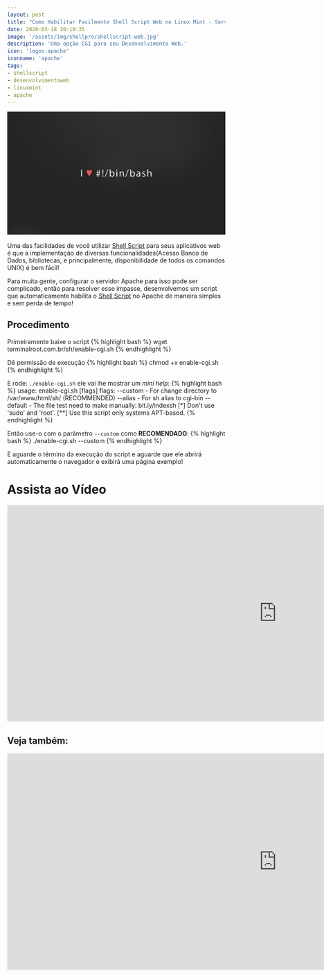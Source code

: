 ```yaml
---
layout: post
title: "Como Habilitar Facilmente Shell Script Web no Linux Mint - Servidor Apache"
date: 2020-03-18 20:19:35
image: '/assets/img/shellpro/shellscript-web.jpg'
description: 'Uma opção CGI para seu Desenvolvimento Web.'
icon: 'logos:apache'
iconname: 'apache'
tags:
- shellscript
- desenvolvimentoweb
- linuxmint
- apache
---
```


![Como Habilitar Facilmente Shell Script Web no Linux Mint - Servidor Apache](/assets/img/shellpro/shellscript-web.jpg)

Uma das facilidades de você utilizar [Shell Script](https://terminalroot.com.br/shell) para seus aplicativos web é que a implementação de diversas funcionalidades(Acesso Banco de Dados, bibliotecas, e principalmente, disponibilidade de todos os comandos UNIX) é bem fácil!

Para muita gente, configurar o servidor Apache para isso pode ser complicado, então para resolver esse impasse, desenvolvemos um script que automaticamente habilita o [Shell Script](https://terminalroot.com.br/bash) no Apache de maneira simples e sem perda de tempo!

## Procedimento
Primeiramente baixe o script
{% highlight bash %}
wget terminalroot.com.br/sh/enable-cgi.sh
{% endhighlight %}

Dê permissão de execução
{% highlight bash %}
chmod +x enable-cgi.sh
{% endhighlight %}

E rode: `./enable-cgi.sh` ele vai lhe mostrar um *mini help*:
{% highlight bash %}
usage: enable-cgi.sh [flags]
flags:
     --custom  - For change directory to /var/www/html/sh/ (RECOMMENDED)
     --alias   - For sh alias to cgi-bin
     --default - The file test need to make manually: bit.ly/indexsh
[*]  Don't use 'sudo' and 'root'.
[**] Use this script only systems APT-based.
{% endhighlight %}

Então use-o com o parâmetro `--custom` como **RECOMENDADO**:
{% highlight bash %}
./enable-cgi.sh --custom
{% endhighlight %}

E aguarde o término da execução do script e aguarde que ele abrirá automaticamente o navegador e exibirá uma página exemplo!
# Assista ao Vídeo
<iframe width="1244" height="500" src="https://www.youtube.com/embed/JTmYcQpIISU" frameborder="0" allow="accelerometer; autoplay; encrypted-media; gyroscope; picture-in-picture" allowfullscreen></iframe>

## Veja também:
<iframe width="1244" height="500" src="https://www.youtube.com/embed/5hQyfXIMviM" frameborder="0" allow="accelerometer; autoplay; encrypted-media; gyroscope; picture-in-picture" allowfullscreen></iframe>


